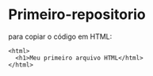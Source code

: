 # Primeiro-repositorio

para copiar o código em HTML:
```
<html>
  <h1>Meu primeiro arquivo HTML</html>
</html>
```
